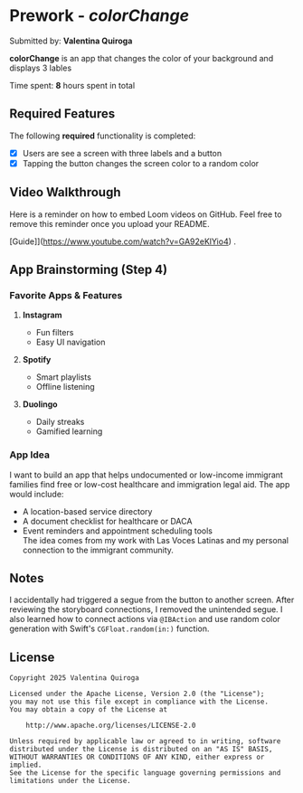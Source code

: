 # Prework - *colorChange*

Submitted by: **Valentina Quiroga**

**colorChange** is an app that changes the color of your background and displays 3 lables 

Time spent: **8** hours spent in total

## Required Features

The following **required** functionality is completed:

- [x] Users are see a screen with three labels and a button
- [x] Tapping the button changes the screen color to a random color
 
## Video Walkthrough

Here is a reminder on how to embed Loom videos on GitHub. Feel free to remove this reminder once you upload your README. 

[Guide]](https://www.youtube.com/watch?v=GA92eKlYio4) .

## App Brainstorming (Step 4)

### Favorite Apps & Features

1. **Instagram**
   - Fun filters
   - Easy UI navigation

2. **Spotify**
   - Smart playlists
   - Offline listening

3. **Duolingo**
   - Daily streaks
   - Gamified learning

### App Idea

I want to build an app that helps undocumented or low-income immigrant families find free or low-cost healthcare and immigration legal aid. The app would include:
- A location-based service directory
- A document checklist for healthcare or DACA
- Event reminders and appointment scheduling tools  
The idea comes from my work with Las Voces Latinas and my personal connection to the immigrant community.


## Notes

I accidentally had triggered a segue from the button to another screen. After reviewing the storyboard connections, I removed the unintended segue.
I also learned how to connect actions via `@IBAction` and use random color generation with Swift's `CGFloat.random(in:)` function.

## License

    Copyright 2025 Valentina Quiroga

    Licensed under the Apache License, Version 2.0 (the "License");
    you may not use this file except in compliance with the License.
    You may obtain a copy of the License at

        http://www.apache.org/licenses/LICENSE-2.0

    Unless required by applicable law or agreed to in writing, software
    distributed under the License is distributed on an "AS IS" BASIS,
    WITHOUT WARRANTIES OR CONDITIONS OF ANY KIND, either express or implied.
    See the License for the specific language governing permissions and
    limitations under the License.
